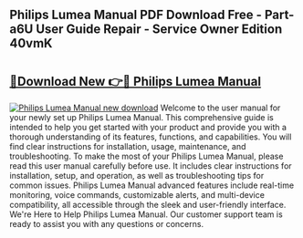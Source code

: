 ## Philips Lumea Manual PDF Download Free - Part-a6U User Guide Repair - Service Owner Edition 40vmK

# <h2><a href="http://cf13148.oget.top/?id=Philips+Lumea+Manual">🔗Download New 👉🔴 Philips Lumea Manual</a></h2>

[![Philips Lumea Manual new download](https://i.imgur.com/5g1atiW.png)](http://cf13148.oget.top/?id=Philips+Lumea+Manual)
Welcome to the user manual for your newly set up Philips Lumea Manual. This comprehensive guide is intended to help you get started with your product and provide you with a thorough understanding of its features, functions, and capabilities. You will find clear instructions for installation, usage, maintenance, and troubleshooting. To make the most of your Philips Lumea Manual, please read this user manual carefully before use. It includes clear instructions for installation, setup, and operation, as well as troubleshooting tips for common issues. Philips Lumea Manual advanced features include real-time monitoring, voice commands, customizable alerts, and multi-device compatibility, all accessible through the sleek and user-friendly interface. We're Here to Help Philips Lumea Manual. Our customer support team is ready to assist you with any questions or concerns.
